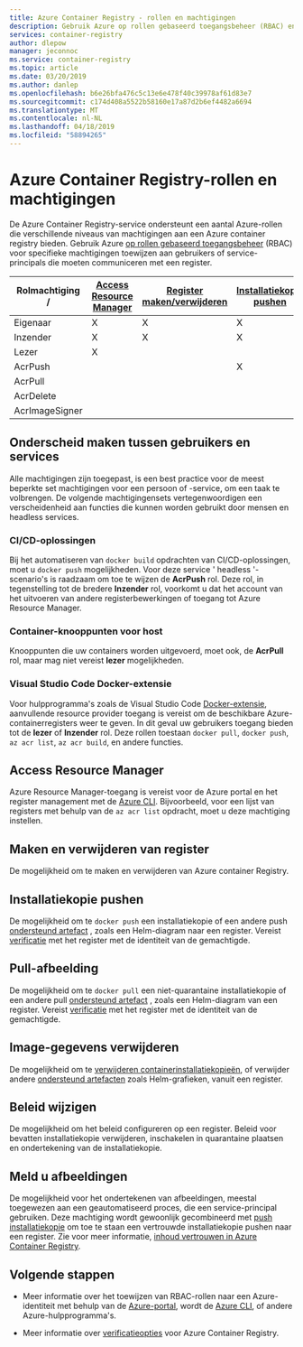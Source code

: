 ```yaml
---
title: Azure Container Registry - rollen en machtigingen
description: Gebruik Azure op rollen gebaseerd toegangsbeheer (RBAC) en beheer van identiteits- en toegangsbeheer (IAM) voor gedetailleerdere machtigingen tot resources in een Azure container registry.
services: container-registry
author: dlepow
manager: jeconnoc
ms.service: container-registry
ms.topic: article
ms.date: 03/20/2019
ms.author: danlep
ms.openlocfilehash: b6e26bfa476c5c13e6e478f40c39978af61d83e7
ms.sourcegitcommit: c174d408a5522b58160e17a87d2b6ef4482a6694
ms.translationtype: MT
ms.contentlocale: nl-NL
ms.lasthandoff: 04/18/2019
ms.locfileid: "58894265"
---
```

# <a name="azure-container-registry-roles-and-permissions"></a>Azure Container Registry-rollen en machtigingen

De Azure Container Registry-service ondersteunt een aantal Azure-rollen die verschillende niveaus van machtigingen aan een Azure container registry bieden. Gebruik Azure [op rollen gebaseerd toegangsbeheer](../role-based-access-control/index.yml) (RBAC) voor specifieke machtigingen toewijzen aan gebruikers of service-principals die moeten communiceren met een register.

| Rolmachtiging /       | [Access Resource Manager](#access-resource-manager) | [Register maken/verwijderen](#create-and-delete-registry) | [Installatiekopie pushen](#push-image) | [Pull-afbeelding](#pull-image) | [Image-gegevens verwijderen](#delete-image-data) | [Beleid wijzigen](#change-policies) |   [Meld u afbeeldingen](#sign-images)  |
| ---------| --------- | --------- | --------- | --------- | --------- | --------- | --------- |
| Eigenaar | X | X | X | X | X | X |  |  
| Inzender | X | X | X |  X | X | X |  |  
| Lezer | X |  |  | X |  |  |  |
| AcrPush |  |  | X | X | |  |  |  
| AcrPull |  |  |  | X |  |  |  |  
| AcrDelete |  |  |  |  | X |  |  |
| AcrImageSigner |  |  |  |  |  |  | X |

## <a name="differentiate-users-and-services"></a>Onderscheid maken tussen gebruikers en services

Alle machtigingen zijn toegepast, is een best practice voor de meest beperkte set machtigingen voor een persoon of -service, om een taak te volbrengen. De volgende machtigingensets vertegenwoordigen een verscheidenheid aan functies die kunnen worden gebruikt door mensen en headless services.

### <a name="cicd-solutions"></a>CI/CD-oplossingen

Bij het automatiseren van `docker build` opdrachten van CI/CD-oplossingen, moet u `docker push` mogelijkheden. Voor deze service ' headless '-scenario's is raadzaam om toe te wijzen de **AcrPush** rol. Deze rol, in tegenstelling tot de bredere **Inzender** rol, voorkomt u dat het account van het uitvoeren van andere registerbewerkingen of toegang tot Azure Resource Manager.

### <a name="container-host-nodes"></a>Container-knooppunten voor host

Knooppunten die uw containers worden uitgevoerd, moet ook, de **AcrPull** rol, maar mag niet vereist **lezer** mogelijkheden.

### <a name="visual-studio-code-docker-extension"></a>Visual Studio Code Docker-extensie

Voor hulpprogramma's zoals de Visual Studio Code [Docker-extensie](https://code.visualstudio.com/docs/azure/docker), aanvullende resource provider toegang is vereist om de beschikbare Azure-containerregisters weer te geven. In dit geval uw gebruikers toegang bieden tot de **lezer** of **Inzender** rol. Deze rollen toestaan `docker pull`, `docker push`, `az acr list`, `az acr build`, en andere functies. 

## <a name="access-resource-manager"></a>Access Resource Manager

Azure Resource Manager-toegang is vereist voor de Azure portal en het register management met de [Azure CLI](/cli/azure/). Bijvoorbeeld, voor een lijst van registers met behulp van de `az acr list` opdracht, moet u deze machtiging instellen. 

## <a name="create-and-delete-registry"></a>Maken en verwijderen van register

De mogelijkheid om te maken en verwijderen van Azure container Registry.

## <a name="push-image"></a>Installatiekopie pushen

De mogelijkheid om te `docker push` een installatiekopie of een andere push [ondersteund artefact](container-registry-image-formats.md) , zoals een Helm-diagram naar een register. Vereist [verificatie](container-registry-authentication.md) met het register met de identiteit van de gemachtigde. 

## <a name="pull-image"></a>Pull-afbeelding

De mogelijkheid om te `docker pull` een niet-quarantaine installatiekopie of een andere pull [ondersteund artefact](container-registry-image-formats.md) , zoals een Helm-diagram van een register. Vereist [verificatie](container-registry-authentication.md) met het register met de identiteit van de gemachtigde.

## <a name="delete-image-data"></a>Image-gegevens verwijderen

De mogelijkheid om te [verwijderen containerinstallatiekopieën](container-registry-delete.md), of verwijder andere [ondersteund artefacten](container-registry-image-formats.md) zoals Helm-grafieken, vanuit een register.

## <a name="change-policies"></a>Beleid wijzigen

De mogelijkheid om het beleid configureren op een register. Beleid voor bevatten installatiekopie verwijderen, inschakelen in quarantaine plaatsen en ondertekening van de installatiekopie.

## <a name="sign-images"></a>Meld u afbeeldingen

De mogelijkheid voor het ondertekenen van afbeeldingen, meestal toegewezen aan een geautomatiseerd proces, die een service-principal gebruiken. Deze machtiging wordt gewoonlijk gecombineerd met [push installatiekopie](#push-image) om toe te staan een vertrouwde installatiekopie pushen naar een register. Zie voor meer informatie, [inhoud vertrouwen in Azure Container Registry](container-registry-content-trust.md).

## <a name="next-steps"></a>Volgende stappen

* Meer informatie over het toewijzen van RBAC-rollen naar een Azure-identiteit met behulp van de [Azure-portal](../role-based-access-control/role-assignments-portal.md), wordt de [Azure CLI](../role-based-access-control/role-assignments-cli.md), of andere Azure-hulpprogramma's.

* Meer informatie over [verificatieopties](container-registry-authentication.md) voor Azure Container Registry.
